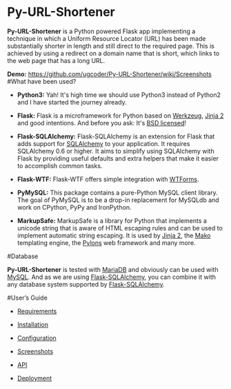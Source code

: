 # Py-URL-Shortener

**Py-URL-Shortener** is a Python powered Flask app implementing a technique in which a Uniform Resource Locator (URL) has been made substantially shorter in length and still direct to the required page. This is achieved by using a redirect on a domain name that is short, which links to the web page that has a long URL.

**Demo:** https://github.com/ugcoder/Py-URL-Shortener/wiki/Screenshots
#What have been used?

- **Python3:** Yah! It's high time we should use Python3 instead of Python2 and I have started the journey already.

- **Flask:** Flask is a microframework for Python based on [Werkzeug](http://werkzeug.pocoo.org/), [Jinja 2](http://jinja.pocoo.org/docs/dev/)  and good intentions. And before you ask: It's [BSD licensed](https://opensource.org/licenses/BSD-3-Clause)!

- **Flask-SQLAlchemy:** Flask-SQLAlchemy is an extension for Flask that adds support for [SQLAlchemy](http://www.sqlalchemy.org/)  to your application. It requires SQLAlchemy 0.6 or higher. It aims to simplify using SQLAlchemy with Flask by providing useful defaults and extra helpers that make it easier to accomplish common tasks.

- **Flask-WTF:** Flask-WTF offers simple integration with [WTForms](http://wtforms.simplecodes.com/docs/).

- **PyMySQL:** This package contains a pure-Python MySQL client library. The goal of PyMySQL is to be a drop-in replacement for MySQLdb and work on CPython, PyPy and IronPython.

- **MarkupSafe:** MarkupSafe is a library for Python that implements a unicode string that is aware of HTML escaping rules and can be used to implement automatic string escaping. It is used by [Jinja 2](jinja.pocoo.org), the [Mako](http://www.makotemplates.org/) templating engine, the [Pylons](http://pylonshq.com/) web framework and many more.

#Database

**Py-URL-Shortener** is tested with [MariaDB](https://mariadb.org/) and obviously can be used with [MySQL](https://www.mysql.com/). And as we are using [Flask-SQLAlchemy](http://flask-sqlalchemy.pocoo.org/2.1/), you can combine it with any database system supported by [Flask-SQLAlchemy](http://flask-sqlalchemy.pocoo.org/2.1/).

#User’s Guide

- [Requirements](https://github.com/ugcoder/Py-URL-Shortener/wiki/Requirements)

- [Installation](https://github.com/ugcoder/Py-URL-Shortener/wiki/Installation) 

- [Configuration](https://github.com/ugcoder/Py-URL-Shortener/wiki/Configuration) 

- [Screenshots](https://github.com/ugcoder/Py-URL-Shortener/wiki/Screenshots)

- [API](https://github.com/ugcoder/Py-URL-Shortener/wiki/API) 

- [Deployment](https://github.com/ugcoder/Py-URL-Shortener/wiki/Deployment) 
